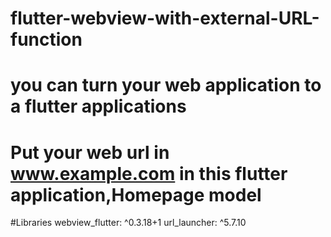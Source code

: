 # flutter-webview-with-external-URL-function
# you can turn your web application to a flutter applications
# Put your web url in www.example.com in this flutter application,Homepage model

#Libraries
 webview_flutter: ^0.3.18+1
  url_launcher: ^5.7.10
